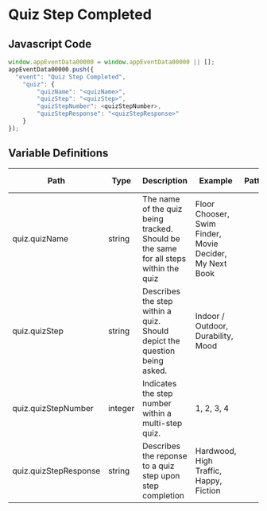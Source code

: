 # Quiz Step Completed

### 

## Javascript Code
```js
window.appEventData00000 = window.appEventData00000 || [];
appEventData00000.push({
  "event": "Quiz Step Completed",
    "quiz": {
        "quizName": "<quizName>",
        "quizStep": "<quizStep>",
        "quizStepNumber": <quizStepNumber>,
        "quizStepResponse": "<quizStepResponse>"
    }
});
```

## Variable Definitions

|Path|Type|Description|Example|Pattern|Min Length|Max Length|Minimum|Maximum|Multiple Of|
| --- | --- | --- | --- | --- | --- | --- | --- | --- | --- |
|quiz.quizName|string|The name of the quiz being tracked.  Should be the same for all steps within the quiz|Floor Chooser, Swim Finder, Movie Decider, My Next Book|||||||
|quiz.quizStep|string|Describes the step within a quiz. Should depict the question being asked.|Indoor \/ Outdoor, Durability, Mood|||||||
|quiz.quizStepNumber|integer|Indicates the step number within a multi-step quiz. |1, 2, 3, 4||||1|||
|quiz.quizStepResponse|string|Describes the reponse to a quiz step upon step completion|Hardwood, High Traffic, Happy, Fiction|||||||




